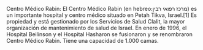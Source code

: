 Centro Médico Rabin: El Centro Médico Rabin (en hebreo:מרכז רפואי רבין) es un importante hospital y centro médico situado en Petah Tikva, Israel.[1]​ Es propiedad y está gestionado por los Servicios de Salud Clalit, la mayor organización de mantenimiento de salud de Israel. En enero de 1996, el Hospital Beilinson y el Hospital Hasharon se fusionaron y se renombraron Centro Médico Rabin. Tiene una capacidad de 1.000 camas.
